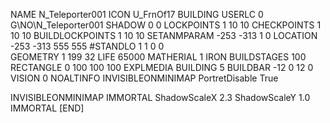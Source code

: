 NAME  N_Teleporter001
ICON U_FrnOf17
BUILDING
USERLC 0 G\NO\N_Teleporter001  SHADOW 0 0
LOCKPOINTS       1 10 10
CHECKPOINTS      1 10 10
BUILDLOCKPOINTS  1 10 10
SETANMPARAM -253 -313 1 0
LOCATION -253 -313 555 555
#STANDLO    1 1 0 0     
GEOMETRY 1 199 32
LIFE     65000
MATHERIAL 1 IRON
BUILDSTAGES 100
RECTANGLE    0 100 100 100
EXPLMEDIA BUILDING 5
BUILDBAR -12 0 12 0
VISION 0
NOALTINFO
INVISIBLEONMINIMAP
PortretDisable True

INVISIBLEONMINIMAP
IMMORTAL
ShadowScaleX 2.3
ShadowScaleY 1.0
IMMORTAL
[END]
